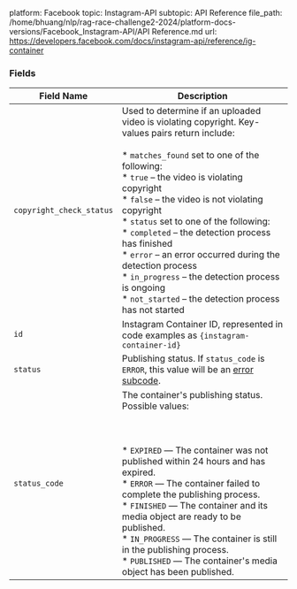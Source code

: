 platform: Facebook
topic: Instagram-API
subtopic: API Reference
file_path: /home/bhuang/nlp/rag-race-challenge2-2024/platform-docs-versions/Facebook_Instagram-API/API Reference.md
url: https://developers.facebook.com/docs/instagram-api/reference/ig-container


### Fields

| Field Name | Description |
| --- | --- |
| `copyright_check_status` | Used to determine if an uploaded video is violating copyright. Key-values pairs return include:<br><br>* `matches_found` set to one of the following:<br>    * `true` – the video is violating copyright<br>    * `false` – the video is not violating copyright<br>* `status` set to one of the following:<br>    * `completed` – the detection process has finished<br>    * `error` – an error occurred during the detection process<br>    * `in_progress` – the detection process is ongoing<br>    * `not_started` – the detection process has not started |
| `id` | Instagram Container ID, represented in code examples as `{instagram-container-id}` |
| `status` | Publishing status. If `status_code` is `ERROR`, this value will be an [error subcode](https://developers.facebook.com/docs/instagram-api/reference/error-codes). |
| `status_code` | The container's publishing status. Possible values:<br><br>  <br><br>* `EXPIRED` — The container was not published within 24 hours and has expired.<br>* `ERROR` — The container failed to complete the publishing process.<br>* `FINISHED` — The container and its media object are ready to be published.<br>* `IN_PROGRESS` — The container is still in the publishing process.<br>* `PUBLISHED` — The container's media object has been published. |